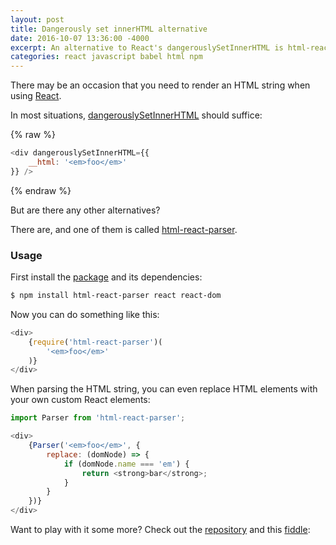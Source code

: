 ```yaml
---
layout: post
title: Dangerously set innerHTML alternative
date: 2016-10-07 13:36:00 -4000
excerpt: An alternative to React's dangerouslySetInnerHTML is html-react-parser, which converts an HTML string to React elements.
categories: react javascript babel html npm
---
```


There may be an occasion that you need to render an HTML string when using [React](https://facebook.github.io/react/).

In most situations, [dangerouslySetInnerHTML](https://facebook.github.io/react/docs/dom-elements.html#dangerouslysetinnerhtml) should suffice:

{% raw %}
```js
<div dangerouslySetInnerHTML={{
    __html: '<em>foo</em>'
}} />
```
{% endraw %}

But are there any other alternatives?

There are, and one of them is called [html-react-parser](https://github.com/remarkablemark/html-react-parser).

### Usage

First install the [package](https://www.npmjs.com/package/html-react-parser) and its dependencies:

```sh
$ npm install html-react-parser react react-dom
```

Now you can do something like this:

```js
<div>
    {require('html-react-parser')(
        '<em>foo</em>'
    )}
</div>
```

When parsing the HTML string, you can even replace HTML elements with your own custom React elements:

```js
import Parser from 'html-react-parser';

<div>
    {Parser('<em>foo</em>', {
        replace: (domNode) => {
            if (domNode.name === 'em') {
                return <strong>bar</strong>;
            }
        }
    })}
</div>
```

Want to play with it some more? Check out the [repository](https://github.com/remarkablemark/html-react-parser) and this [fiddle](https://jsfiddle.net/remarkablemark/7v86d800/):

<script async src="//jsfiddle.net/remarkablemark/7v86d800/embed/js,html,result/dark/"></script>
